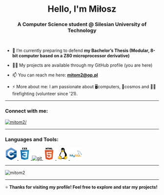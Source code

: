 <h1 align="center">Hello, I'm Miłosz</h1>
<h3 align="center">A Computer Science student @ Silesian University of Technology</h3><br>

- 🔭 I’m currently preparing to defend **my Bachelor’s Thesis (Modular, 8-bit computer based on a Z80 microprocessor derivative)** 

- 👨‍💻 My projects are available through my GitHub profile (you are here)

- 📫 You can reach me here: **mitom2@op.pl**

- ⚡ More about me: I am passionate about 🖥️computers, 🌌cosmos and 👨‍🚒firefighting (volunteer since '21).

---

<h3 align="left">Connect with me:</h3>
<p align="left">
<a href="https://linkedin.com/in/mitom2/" target="_blank"><img align="center" src="https://raw.githubusercontent.com/rahuldkjain/github-profile-readme-generator/master/src/images/icons/Social/linked-in-alt.svg" alt="mitom2/" height="30" width="40" /></a>
</p>

---

<h3 align="left">Languages and Tools:</h3>
<p align="left"> <a href="https://www.w3schools.com/cpp/" target="_blank" rel="noreferrer"> <img src="https://raw.githubusercontent.com/devicons/devicon/master/icons/cplusplus/cplusplus-original.svg" alt="cplusplus" width="40" height="40"/> </a> <a href="https://www.w3schools.com/css/" target="_blank" rel="noreferrer"> <img src="https://raw.githubusercontent.com/devicons/devicon/master/icons/css3/css3-original-wordmark.svg" alt="css3" width="40" height="40"/> </a> <a href="https://git-scm.com/" target="_blank" rel="noreferrer"> <img src="https://www.vectorlogo.zone/logos/git-scm/git-scm-icon.svg" alt="git" width="40" height="40"/> </a> <a href="https://www.w3.org/html/" target="_blank" rel="noreferrer"> <img src="https://raw.githubusercontent.com/devicons/devicon/master/icons/html5/html5-original-wordmark.svg" alt="html5" width="40" height="40"/> </a> <a href="https://www.linux.org/" target="_blank" rel="noreferrer"> <img src="https://raw.githubusercontent.com/devicons/devicon/master/icons/linux/linux-original.svg" alt="linux" width="40" height="40"/> </a> <a href="https://www.mysql.com/" target="_blank" rel="noreferrer"> <img src="https://raw.githubusercontent.com/devicons/devicon/master/icons/mysql/mysql-original-wordmark.svg" alt="mysql" width="40" height="40"/> </a> </p>

---

<p><img align="center" src="https://github-readme-stats.vercel.app/api/top-langs?username=mitom2&show_icons=true&theme=synthwave&locale=en&layout=compact" alt="mitom2" /></p>

---

⭐ **Thanks for visiting my profile! Feel free to explore and star my projects!**
